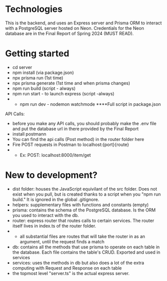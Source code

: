 

# Technologies
This is the backend, and uses an Express server and Prisma ORM to interact with a PostgreSQL server hosted on Neon.
Credentials for the Neon database are in the Final Report of Spring 2024 (MUST READ).

# Getting started
* cd server
* npm install (via package.json)
* npx prisma run (1st time)
* npx prisma generate (1st time and when prisma changes)
* npm run build (script - always)
* npm run start - to launch express (script -always)
* * npm run dev - nodemon watchmode
****Full script in package.json

API Calls:
* before you make any API calls, you should probably make the .env file and put the database url in there provided by the Final Report 
* install postmann
* You can find the api calls (Post method) in the router folder here
* Fire POST requests in Postman to localhost:{port}{route}
* * Ex: POST: localhost:8000/item/get


# New to development?
* dist folder: houses the JavaScript equivilant of the src folder. Does not exist when you pull, but is created thanks to a script when you "npm run build." It is ignored in the global .gitignore. 
* helpers: supplementary files with functions and constants (empty)
* prisma: contains the schema of the PostgreSQL database. Is the ORM you used to interact with the db.
* router: express router that routes calls to certain services. The router itself lives in index.ts of the router folder.
* * all substantial files are routes that will take the router in as an argument, until the request finds a match
* db: contains all the methods that use prisma to operate on each table in the database. Each file contains the table's CRUD. Exported and used in services
* services: uses the methods in db but also does a lot of the extra computing with Request and Response on each table
* the topmost level "server.ts" is the actual express server. 



